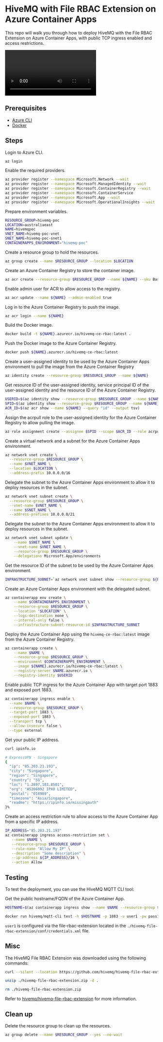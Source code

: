 # HiveMQ with File RBAC Extension on Azure Container Apps

This repo will walk you through how to deploy HiveMQ with the File RBAC Extension on Azure Container Apps, with public TCP ingress enabled and access restrictions.

<video  controls>
  <source src="./docs/hivemq-azure-container-apps-ip-restrictions.mp4" type="video/mp4">
  Your browser does not support the video tag.
</video>


## Prerequisites

- [Azure CLI](https://docs.microsoft.com/en-us/cli/azure/install-azure-cli)
- [Docker](https://docs.docker.com/get-docker/)

## Steps

Login to Azure CLI.

```bash
az login
```

Enable the required providers.

```bash
az provider register --namespace Microsoft.Network --wait
az provider register --namespace Microsoft.ManagedIdentity --wait
az provider register --namespace Microsoft.ContainerRegistry --wait
az provider register --namespace Microsoft.ContainerService
az provider register --namespace Microsoft.App --wait
az provider register --namespace Microsoft.OperationalInsights --wait
```

Prepare environment variables.

```bash
RESOURCE_GROUP=hivemq-poc
LOCATION=australiaeast
NAME=hivemqpoc
VNET_NAME=hivemq-poc-vnet
SNET_NAME=hivemq-poc-snet1
CONTAINERAPPS_ENVIRONMENT="hivemq-poc"
```

Create a resource group to hold the resources.
```bash
az group create --name $RESOURCE_GROUP --location $LOCATION
```

Create an Azure Container Registry to store the container image.
```bash
az acr create --resource-group $RESOURCE_GROUP --name ${NAME} --sku Basic
```

Enable admin user for ACR to allow access to the registry.
```bash
az acr update --name ${NAME} --admin-enabled true
```

Log in to the Azure Container Registry to push the image.
```bash
az acr login --name ${NAME}
```

Build the Docker image.
```bash
docker build -t ${NAME}.azurecr.io/hivemq-ce-rbac:latest .
```

Push the Docker image to the Azure Container Registry.
```bash
docker push ${NAME}.azurecr.io/hivemq-ce-rbac:latest
```

Create a user-assigned identity to be used by the Azure Container Apps environment to pull the image from the Azure Container Registry
```bash
az identity create --resource-group $RESOURCE_GROUP --name ${NAME}
```

Get resource ID of the user-assigned identity, service principal ID of the user-assigned identity and the resource ID of the Azure Container Registry.
```bash
USERID=$(az identity show --resource-group $RESOURCE_GROUP --name ${NAME} --query id --output tsv)
SPID=$(az identity show --resource-group $RESOURCE_GROUP --name ${NAME} --query principalId --output tsv)
ACR_ID=$(az acr show --name ${NAME} --query "id" --output tsv)
```

Assign the acrpull role to the user-assigned identity for the Azure Container Registry to allow pulling the image.
```bash
az role assignment create --assignee $SPID --scope $ACR_ID --role acrpull
```



Create a virtual network and a subnet for the Azure Container Apps environment.
```bash
az network vnet create \
  --resource-group $RESOURCE_GROUP \
  --name $VNET_NAME \
  --location $LOCATION \
  --address-prefix 10.0.0.0/16
```

Delegate the subnet to the Azure Container Apps environment to allow it to deploy resources in the subnet.
```bash
az network vnet subnet create \
  --resource-group $RESOURCE_GROUP \
  --vnet-name $VNET_NAME \
  --name $SNET_NAME \
  --address-prefixes 10.0.0.0/21
```

Delegate the subnet to the Azure Container Apps environment to allow it to deploy resources in the subnet.
```bash
az network vnet subnet update \
    --name $SNET_NAME \
    --vnet-name $VNET_NAME \
    --resource-group $RESOURCE_GROUP \
    --delegations Microsoft.App/environments
```

Get the resource ID of the subnet to be used by the Azure Container Apps environment.

```bash
INFRASTRUCTURE_SUBNET=`az network vnet subnet show --resource-group ${RESOURCE_GROUP} --vnet-name $VNET_NAME --name ${SNET_NAME} --query "id" -o tsv | tr -d '[:space:]'`
```

Create an Azure Container Apps environment with the delegated subnet.

```bash
az containerapp env create \
    --name $CONTAINERAPPS_ENVIRONMENT \
    --resource-group $RESOURCE_GROUP \
    --location "$LOCATION" \
    --logs-destination none \
    --internal-only false \
    --infrastructure-subnet-resource-id $INFRASTRUCTURE_SUBNET
```

Deploy the Azure Container App using the `hivemq-ce-rbac:latest` image from the Azure Container Registry.
```bash
az containerapp create \
    --name $NAME \
    --resource-group $RESOURCE_GROUP \
    --environment $CONTAINERAPPS_ENVIRONMENT \
    --image ${NAME}.azurecr.io/hivemq-ce-rbac:latest \
    --registry-server $NAME.azurecr.io \
    --registry-identity $USERID 
```

Enable public TCP ingress for the Azure Container App with target port 1883 and exposed port 1883.
```bash
az containerapp ingress enable \
  --name $NAME \
  --resource-group $RESOURCE_GROUP \
  --target-port 1883 \
  --exposed-port 1883 \
  --transport tcp \
  --allow-insecure false \
  --type external
```

Get your public IP address. 
```bash
curl ipinfo.io
```

```bash
# ExpressVPN - Singapore
{
  "ip": "85.203.21.193",
  "city": "Singapore",
  "region": "Singapore",
  "country": "SG",
  "loc": "1.2897,103.8501",
  "org": "AS206092 IPXO LIMITED",
  "postal": "018989",
  "timezone": "Asia/Singapore",
  "readme": "https://ipinfo.io/missingauth"
}%
```

Create an access restriction rule to allow access to the Azure Container App from a specific IP address.
```bash
IP_ADDRESS="85.203.21.193"
az containerapp ingress access-restriction set \
   --name $NAME \
   --resource-group $RESOURCE_GROUP \
   --rule-name "Allow My IP" \
   --description "Some description" \
   --ip-address ${IP_ADDRESS}/16 \
   --action Allow
```


## Testing

To test the deployment, you can use the HiveMQ MQTT CLI tool:

Get the public hostname/FQDN of the Azure Container App.
```bash
HOSTNAME=$(az containerapp ingress show --name $NAME --resource-group $RESOURCE_GROUP --output json | jq -r '.fqdn')

docker run hivemq/mqtt-cli test -h $HOSTNAME -p 1883 -u user1 -pw pass1
```

`user1` is configured via the file-rbac-extension located in the `./hivemq-file-rbac-extension/conf/credentials.xml` file.


## Misc

The HiveMQ File RBAC Extension was downloaded using the following commands:

```bash
curl --silent --location https://github.com/hivemq/hivemq-file-rbac-extension/releases/download/4.6.0/hivemq-file-rbac-extension-4.6.0.zip --output ./hivemq-file-rbac-extension.zip

unzip ./hivemq-file-rbac-extension.zip -d .

rm ./hivemq-file-rbac-extension.zip
```

Refer to [hivemq/hivemq-file-rbac-extension](https://github.com/hivemq/hivemq-file-rbac-extension) for more information.

## Clean up

Delete the resource group to clean up the resources.

```bash
az group delete --name $RESOURCE_GROUP --yes --no-wait
```